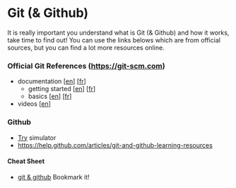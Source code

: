 # Git (& Github)

It is really important you understand what is Git (& Github) and how it works, take time to find out!
You can use the links belows which are from official sources, but you can find a lot more resources online. 

### Official Git References (https://git-scm.com)
- documentation [[en](https://git-scm.com/book/en/v2/)] [[fr](https://git-scm.com/book/fr/v2/)]
  - getting started [[en](https://git-scm.com/book/en/v2/Getting-Started-About-Version-Control)] [[fr](https://git-scm.com/book/fr/v2/D%C3%A9marrage-rapide-%C3%80-propos-de-la-gestion-de-version)]
  - basics [[en](https://git-scm.com/book/en/v2/Git-Basics-Getting-a-Git-Repository)] [[fr](https://git-scm.com/book/fr/v2/Les-bases-de-Git-D%C3%A9marrer-un-d%C3%A9p%C3%B4t-Git)]
- videos [[en](https://git-scm.com/videos)]

### Github
- [Try](https://try.github.io) simulator
- https://help.github.com/articles/git-and-github-learning-resources

#### Cheat Sheet
- [git & github](https://services.github.com/on-demand/downloads/github-git-cheat-sheet.pdf) Bookmark it!
